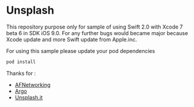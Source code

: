# Unsplash
This repository purpose only for sample of using Swift 2.0 with Xcode 7 beta 6 in SDK iOS 9.0.
For any further bugs would became major because Xcode update and more Swift update from Apple.inc.

For using this sample please update your pod dependencies 
```ruby
pod install
```

Thanks for :
- [AFNetworking](https://github.com/AFNetworking/AFNetworking)
- [Argo](https://github.com/thoughtbot/Argo)
- [Unsplash.it](https://unsplash.it)
